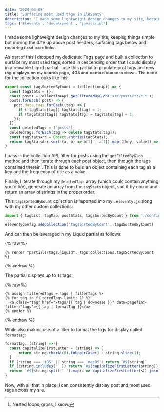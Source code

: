 ```yaml
---
date: '2024-03-09'
title: 'Surfacing most used tags in Eleventy'
description: "I made some lightweight design changes to my site, keeping things simple but moving the date up above post headers, surfacing tags below and restoring `Read more` links."
tags: ['Eleventy', 'development', 'javascript']
---
```

I made some lightweight design changes to my site, keeping things simple but moving the date up above post headers, surfacing tags below and restoring `Read more` links.<!-- excerpt -->

As part of this I dropped my dedicated Tags page and built a collection to surface my most used tags, sorted in descending order that I could display in a reusable Liquid partial. I use this partial to populate post tags and new tag displays on my search page, 404 and contact success views. The code for the collection looks like this:

```javascript
export const tagsSortedByCount = (collectionApi) => {
  const tagStats = {};
  const posts = collectionApi.getFilteredByGlob('src/posts/**/*.*');
  posts.forEach((post) => {
    post.data.tags.forEach((tag) => {
      if (!tagStats[tag]) tagStats[tag] = 1;
      if (tagStats[tag]) tagStats[tag] = tagStats[tag] + 1;
    });
  });
  const deletedTags = ['posts'];
  deletedTags.forEach(tag => delete tagStats[tag]);
  const tagStatsArr = Object.entries(tagStats);
  return tagStatsArr.sort((a, b) => b[1] - a[1]).map(([key, value]) => `${key}`);
}
```

I pass in the collection API, filter for posts using the `getFiltedByGlob` method and then iterate through each post object, then through the tags contained therein[^1]. This is done to build an object containing each tag as a key and the frequency of use as a value.

Finally, I iterate through my `deletedTags` array (which could contain anything you'd like), generate an array from the `tagStats` object, sort it by cound and return an array of strings in the proper order.

This `tagsSortedByCount` collection is imported into my `.eleventy.js` along with my other custom collections:

```javascript
import { tagList, tagMap, postStats, tagsSortedByCount } from './config/collections/index.js'
...
eleventyConfig.addCollection('tagsSortedByCount', tagsSortedByCount)
````

And can then be leveraged in my Liquid partial as follows:

{% raw %}
```liquid
{% render "partials/tags.liquid", tags:collections.tagsSortedByCount %}
```
{% endraw %}

The partial displays up to `10` tags:

{% raw %}
```liquid
{% assign filteredTags = tags | filterTags %}
{% for tag in filteredTags limit: 10 %}
  <a class="tag" href="/tags/{{ tag | downcase }}" data-pagefind-filter="tags">{{ tag | formatTag }}</a>
{% endfor %}
```
{% endraw %}

While also making use of a filter to format the tags for display called `formatTag`:

```javascript
formatTag: (string) => {
  const capitalizeFirstLetter = (string) => {
      return string.charAt(0).toUpperCase() + string.slice(1);
  }
  if (string === 'iOS' || string === 'macOS') return `#${string}`
  if (!string.includes(' ')) return `#${capitalizeFirstLetter(string)}`
  return `#${string.split(' ').map(s => capitalizeFirstLetter(s)).join('')}`
}
```

Now, with all that in place, I can consistently display post and most used tags across my site.

[^1]: Nested loops, gross, I know.